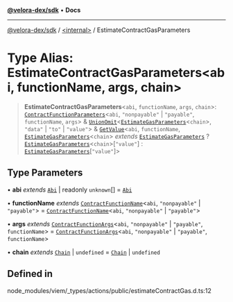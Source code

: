 [**@velora-dex/sdk**](../../README.md) • **Docs**

***

[@velora-dex/sdk](../../globals.md) / [\<internal\>](../README.md) / EstimateContractGasParameters

# Type Alias: EstimateContractGasParameters\<abi, functionName, args, chain\>

> **EstimateContractGasParameters**\<`abi`, `functionName`, `args`, `chain`\>: [`ContractFunctionParameters`](ContractFunctionParameters.md)\<`abi`, `"nonpayable"` \| `"payable"`, `functionName`, `args`\> & [`UnionOmit`](UnionOmit.md)\<[`EstimateGasParameters`](EstimateGasParameters.md)\<`chain`\>, `"data"` \| `"to"` \| `"value"`\> & [`GetValue`](GetValue.md)\<`abi`, `functionName`, [`EstimateGasParameters`](EstimateGasParameters.md)\<`chain`\> *extends* [`EstimateGasParameters`](EstimateGasParameters.md) ? [`EstimateGasParameters`](EstimateGasParameters.md)\<`chain`\>\[`"value"`\] : [`EstimateGasParameters`](EstimateGasParameters.md)\[`"value"`\]\>

## Type Parameters

• **abi** *extends* [`Abi`](Abi.md) \| readonly `unknown`[] = [`Abi`](Abi.md)

• **functionName** *extends* [`ContractFunctionName`](ContractFunctionName.md)\<`abi`, `"nonpayable"` \| `"payable"`\> = [`ContractFunctionName`](ContractFunctionName.md)\<`abi`, `"nonpayable"` \| `"payable"`\>

• **args** *extends* [`ContractFunctionArgs`](ContractFunctionArgs.md)\<`abi`, `"nonpayable"` \| `"payable"`, `functionName`\> = [`ContractFunctionArgs`](ContractFunctionArgs.md)\<`abi`, `"nonpayable"` \| `"payable"`, `functionName`\>

• **chain** *extends* [`Chain`](Chain.md) \| `undefined` = [`Chain`](Chain.md) \| `undefined`

## Defined in

node\_modules/viem/\_types/actions/public/estimateContractGas.d.ts:12

